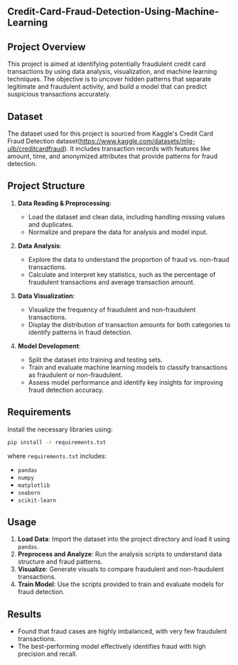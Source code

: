 ## Credit-Card-Fraud-Detection-Using-Machine-Learning

## Project Overview
This project is aimed at identifying potentially fraudulent credit card transactions by using data analysis, visualization, and machine learning techniques. The objective is to uncover hidden patterns that separate legitimate and fraudulent activity, and build a model that can predict suspicious transactions accurately.

## Dataset
The dataset used for this project is sourced from Kaggle's Credit Card Fraud Detection dataset(https://www.kaggle.com/datasets/mlg-ulb/creditcardfraud). It includes transaction records with features like amount, time, and anonymized attributes that provide patterns for fraud detection.

## Project Structure

1. **Data Reading & Preprocessing**:
   - Load the dataset and clean data, including handling missing values and duplicates.
   - Normalize and prepare the data for analysis and model input.

2. **Data Analysis**:
   - Explore the data to understand the proportion of fraud vs. non-fraud transactions.
   - Calculate and interpret key statistics, such as the percentage of fraudulent transactions and average transaction amount.

3. **Data Visualization**:
   - Visualize the frequency of fraudulent and non-fraudulent transactions.
   - Display the distribution of transaction amounts for both categories to identify patterns in fraud detection.

4. **Model Development**:
   - Split the dataset into training and testing sets.
   - Train and evaluate machine learning models to classify transactions as fraudulent or non-fraudulent.
   - Assess model performance and identify key insights for improving fraud detection accuracy.

## Requirements
Install the necessary libraries using:
```bash
pip install -r requirements.txt
```
where `requirements.txt` includes:
* `pandas`
* `numpy`
* `matplotlib`
* `seaborn`
* `scikit-learn`

## Usage
1. **Load Data**: Import the dataset into the project directory and load it using `pandas`.
2. **Preprocess and Analyze**: Run the analysis scripts to understand data structure and fraud patterns.
3. **Visualize**: Generate visuals to compare fraudulent and non-fraudulent transactions.
4. **Train Model**: Use the scripts provided to train and evaluate models for fraud detection.

## Results
- Found that fraud cases are highly imbalanced, with very few fraudulent transactions.
- The best-performing model effectively identifies fraud with high precision and recall.
